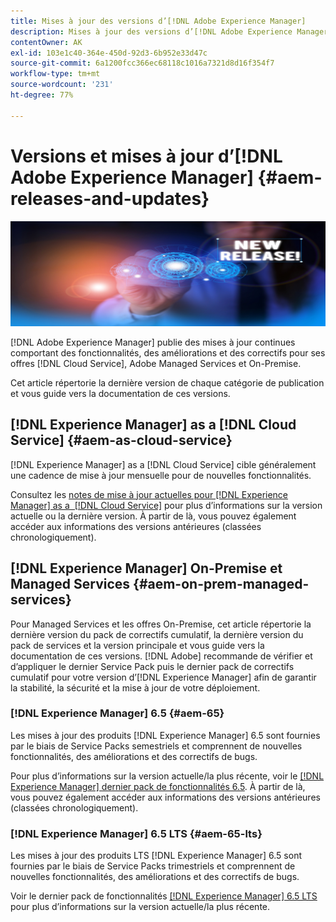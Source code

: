 ```yaml
---
title: Mises à jour des versions d’[!DNL Adobe Experience Manager]
description: Mises à jour des versions d’[!DNL Adobe Experience Manager]
contentOwner: AK
exl-id: 103e1c40-364e-450d-92d3-6b952e33d47c
source-git-commit: 6a1200fcc366ec68118c1016a7321d8d16f354f7
workflow-type: tm+mt
source-wordcount: '231'
ht-degree: 77%

---
```


# Versions et mises à jour d’[!DNL Adobe Experience Manager] {#aem-releases-and-updates}

![[!DNL Experience Manager]Nouvelles versions](assets/new-aem-releases1.jpeg)

[!DNL Adobe Experience Manager] publie des mises à jour continues comportant des fonctionnalités, des améliorations et des correctifs pour ses offres [!DNL Cloud Service], Adobe Managed Services et On-Premise.

Cet article répertorie la dernière version de chaque catégorie de publication et vous guide vers la documentation de ces versions.

## [!DNL Experience Manager] as a [!DNL Cloud Service] {#aem-as-cloud-service}

[!DNL Experience Manager] as a [!DNL Cloud Service] cible généralement une cadence de mise à jour mensuelle pour de nouvelles fonctionnalités.

Consultez les [notes de mise à jour actuelles pour [!DNL Experience Manager] as a  [!DNL Cloud Service]](https://experienceleague.adobe.com/fr/docs/experience-manager-cloud-service/content/release-notes/release-notes/release-notes-current) pour plus d’informations sur la version actuelle ou la dernière version. À partir de là, vous pouvez également accéder aux informations des versions antérieures (classées chronologiquement).

## [!DNL Experience Manager] On-Premise et Managed Services {#aem-on-prem-managed-services}

Pour Managed Services et les offres On-Premise, cet article répertorie la dernière version du pack de correctifs cumulatif, la dernière version du pack de services et la version principale et vous guide vers la documentation de ces versions. [!DNL Adobe] recommande de vérifier et d’appliquer le dernier Service Pack puis le dernier pack de correctifs cumulatif pour votre version d’[!DNL Experience Manager] afin de garantir la stabilité, la sécurité et la mise à jour de votre déploiement.

### [!DNL Experience Manager] 6.5 {#aem-65}

Les mises à jour des produits [!DNL Experience Manager] 6.5 sont fournies par le biais de Service Packs semestriels et comprennent de nouvelles fonctionnalités, des améliorations et des correctifs de bugs.

Pour plus d’informations sur la version actuelle/la plus récente, voir le [[!DNL Experience Manager] dernier pack de fonctionnalités 6.5](https://experienceleague.adobe.com/fr/docs/experience-manager-65/content/release-notes/release-notes). À partir de là, vous pouvez également accéder aux informations des versions antérieures (classées chronologiquement).

### [!DNL Experience Manager] 6.5 LTS {#aem-65-lts}

Les mises à jour des produits LTS [!DNL Experience Manager] 6.5 sont fournies par le biais de Service Packs trimestriels et comprennent de nouvelles fonctionnalités, des améliorations et des correctifs de bugs.

Voir le dernier pack de fonctionnalités [[!DNL Experience Manager] 6.5 LTS](https://experienceleague.adobe.com/en/docs/experience-manager-65-lts/content/release-notes/release-notes?lang=en) pour plus d’informations sur la version actuelle/la plus récente.

